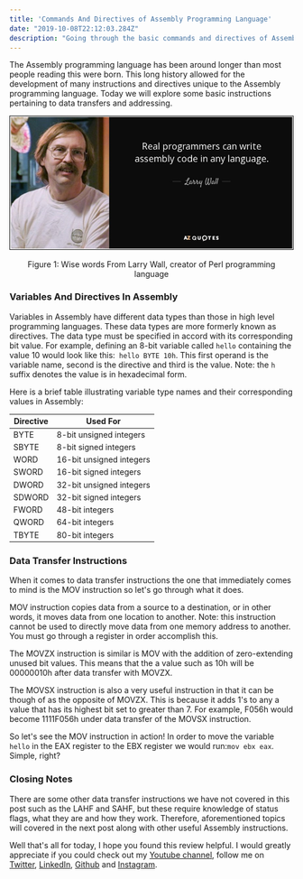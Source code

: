 ```yaml
---
title: 'Commands And Directives of Assembly Programming Language'
date: "2019-10-08T22:12:03.284Z"
description: "Going through the basic commands and directives of Assembly Programming Language"
---
```


The Assembly programming language has been around longer than most people reading this were born. This long history allowed for the development of many instructions and directives unique to the Assembly programming language. Today we will explore some basic instructions pertaining to data transfers and addressing.  

![Assembly Language Quote ](./img1.jpg)
<p align="center">Figure 1: Wise words From Larry Wall, creator of Perl programming language</p>

### Variables And Directives In Assembly 
Variables in Assembly have different data types than those in high level programming languages. These data types are more formerly known as directives. The data type must be specified in accord with its corresponding bit value. For example, defining an 8-bit variable called ```hello``` containing the value 10 would look like this:``` hello BYTE 10h```. This first operand is the variable name, second is the directive and third is the value. Note: the ```h``` suffix denotes the value is in hexadecimal form. 

Here is a brief table illustrating variable type names and their corresponding values in Assembly:

| Directive | Used For |
| ----- | ----- |
| BYTE  | 8-bit unsigned integers |
| SBYTE | 8-bit signed integers |
| WORD  | 16-bit unsigned integers |
| SWORD | 16-bit signed integers |
| DWORD | 32-bit unsigned integers | 
| SDWORD | 32-bit signed integers |
| FWORD | 48-bit integers | 
| QWORD | 64-bit integers | 
| TBYTE | 80-bit integers | 


### Data Transfer Instructions
When it comes to data transfer instructions the one that immediately comes to mind is the MOV instruction so let's go through what it does. 

MOV instruction copies data from a source to a destination, or in other words, it moves data from one location to another. Note: this instruction cannot be used to directly move data from one memory address to another. You must go through a register in order accomplish this. 


The MOVZX instruction is similar is MOV with the addition of zero-extending unused bit values. This means that the a value such as 10h will be 00000010h after data transfer with MOVZX. 

The MOVSX instruction is also a very useful instruction in that it can be though of as the opposite of MOVZX. This is because it adds 1's to any a value that has its highest bit set to greater than 7. For example, F056h would become 1111F056h under data transfer of the MOVSX instruction. 

So let's see the MOV instruction in action! In order to move the variable ```hello``` in the EAX register to the EBX register we would run:```mov ebx eax```. Simple, right? 

### Closing Notes 
There are some other data transfer instructions we have not covered in this post such as the LAHF and SAHF, but these require knowledge of status flags, what they are and how they work. Therefore, aforementioned topics will covered in the next post along with other useful Assembly instructions. 

Well that's all for today, I hope you found this review helpful. I would greatly appreciate if you could check out my [Youtube channel](https://www.youtube.com/channel/UCtxed_NljgtAXrQMMdLvhrQ?), follow me on [Twitter](https://twitter.com/Shehan_Atuk), [LinkedIn](https://www.linkedin.com/in/shehan-a-780622126/), [Github](https://github.com/ShehanAT) and [Instagram](https://www.instagram.com/shehanthewebdev/).
